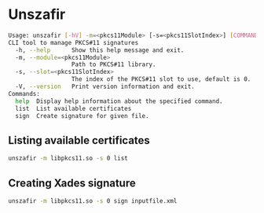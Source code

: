 # Unszafir

```bash
Usage: unszafir [-hV] -m=<pkcs11Module> [-s=<pkcs11SlotIndex>] [COMMAND]
CLI tool to manage PKCS#11 signatures
  -h, --help      Show this help message and exit.
  -m, --module=<pkcs11Module>
                  Path to PKCS#11 library.
  -s, --slot=<pkcs11SlotIndex>
                  The index of the PKCS#11 slot to use, default is 0.
  -V, --version   Print version information and exit.
Commands:
  help  Display help information about the specified command.
  list  List available certificates
  sign  Create signature for given file.
```

## Listing available certificates

```bash
unszafir -m libpkcs11.so -s 0 list 
```

## Creating Xades signature

```bash
unszafir -m libpkcs11.so -s 0 sign inputfile.xml
```